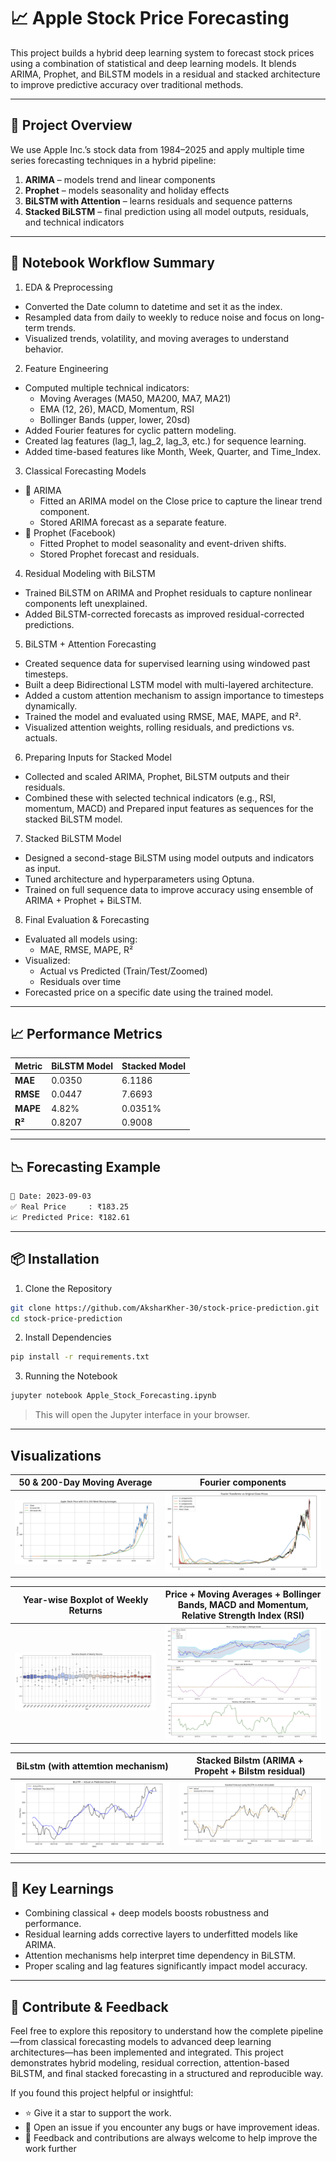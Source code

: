 # 📈 Apple Stock Price Forecasting

This project builds a hybrid deep learning system to forecast stock prices using a combination of statistical and deep learning models. It blends ARIMA, Prophet, and BiLSTM models in a residual and stacked architecture to improve predictive accuracy over traditional methods.

---

## 🚀 Project Overview

We use Apple Inc.’s stock data from 1984–2025 and apply multiple time series forecasting techniques in a hybrid pipeline:
1. **ARIMA** – models trend and linear components
2. **Prophet** – models seasonality and holiday effects
3. **BiLSTM with Attention** – learns residuals and sequence patterns
4. **Stacked BiLSTM** – final prediction using all model outputs, residuals, and technical indicators

--- 

## 📘 Notebook Workflow Summary

1. EDA & Preprocessing
- Converted the Date column to datetime and set it as the index.
- Resampled data from daily to weekly to reduce noise and focus on long-term trends.
- Visualized trends, volatility, and moving averages to understand behavior.

2. Feature Engineering
- Computed multiple technical indicators:
    - Moving Averages (MA50, MA200, MA7, MA21)
    - EMA (12, 26), MACD, Momentum, RSI
    - Bollinger Bands (upper, lower, 20sd)
- Added Fourier features for cyclic pattern modeling.
- Created lag features (lag_1, lag_2, lag_3, etc.) for sequence learning.
- Added time-based features like Month, Week, Quarter, and Time_Index.

3. Classical Forecasting Models
- 🔹 ARIMA
    - Fitted an ARIMA model on the Close price to capture the linear trend component.
    - Stored ARIMA forecast as a separate feature.
- 🔹 Prophet (Facebook)
    - Fitted Prophet to model seasonality and event-driven shifts.
    - Stored Prophet forecast and residuals.

4. Residual Modeling with BiLSTM
- Trained BiLSTM on ARIMA and Prophet residuals to capture nonlinear components left unexplained.
- Added BiLSTM-corrected forecasts as improved residual-corrected predictions.

5. BiLSTM + Attention Forecasting
- Created sequence data for supervised learning using windowed past timesteps.
- Built a deep Bidirectional LSTM model with multi-layered architecture.
- Added a custom attention mechanism to assign importance to timesteps dynamically.
- Trained the model and evaluated using RMSE, MAE, MAPE, and R².
- Visualized attention weights, rolling residuals, and predictions vs. actuals.

6. Preparing Inputs for Stacked Model
- Collected and scaled ARIMA, Prophet, BiLSTM outputs and their residuals.
- Combined these with selected technical indicators (e.g., RSI, momentum, MACD) and Prepared input features as sequences for the stacked BiLSTM model.

7. Stacked BiLSTM Model
- Designed a second-stage BiLSTM using model outputs and indicators as input.
- Tuned architecture and hyperparameters using Optuna.
- Trained on full sequence data to improve accuracy using ensemble of ARIMA + Prophet + BiLSTM.

8. Final Evaluation & Forecasting
- Evaluated all models using:
    - MAE, RMSE, MAPE, R²
- Visualized:
    - Actual vs Predicted (Train/Test/Zoomed)
    - Residuals over time
- Forecasted price on a specific date using the trained model.

---

## 📈 Performance Metrics

| Metric | BiLSTM Model | Stacked Model              |
|--------|--------------|----------------------------|
| **MAE**   | 0.0350    | 6.1186                     |
| **RMSE**  | 0.0447    | 7.6693                     |
| **MAPE**  | 4.82%     | 0.0351%                    |
| **R²**    | 0.8207    | 0.9008                     |


---

## 📉 Forecasting Example
```bash
📅 Date: 2023-09-03
✅ Real Price     : ₹183.25
📈 Predicted Price: ₹182.61
```

---

## 📦 Installation

1. Clone the Repository
```bash
git clone https://github.com/AksharKher-30/stock-price-prediction.git
cd stock-price-prediction
```

2. Install Dependencies
```bash
pip install -r requirements.txt
```

3. Running the Notebook
```bash
jupyter notebook Apple_Stock_Forecasting.ipynb
```
> This will open the Jupyter interface in your browser.

---

## Visualizations

| 50 & 200-Day Moving Average          | Fourier components                   |
|--------------------------------------|--------------------------------------|
| ![50 & 200-Day Moving Average](assets/50_200_MA.png) | ![Fourier](assets/fourier.png) |

| Year-wise Boxplot of Weekly Returns  | Price + Moving Averages + Bollinger Bands, MACD and Momentum, Relative Strength Index (RSI)   |
|--------------------------------------|--------------------------------------|
| ![Year-wise Boxplot of Weekly Returns](assets/year_boxplot.png) | ![trio](assets/trio.png) |

| BiLstm (with attemtion mechanism)        | Stacked Bilstm (ARIMA + Propeht + Bilstm residual)                  |
|--------------------------------------|--------------------------------------|
| ![test1](assets/test1.png) | ![test2](assets/test2.png) |

---

## 📌 Key Learnings

- Combining classical + deep models boosts robustness and performance.
- Residual learning adds corrective layers to underfitted models like ARIMA.
- Attention mechanisms help interpret time dependency in BiLSTM.
- Proper scaling and lag features significantly impact model accuracy.

---

## 🙌 Contribute & Feedback

Feel free to explore this repository to understand how the complete pipeline—from classical forecasting models to advanced deep learning architectures—has been implemented and integrated. This project demonstrates hybrid modeling, residual correction, attention-based BiLSTM, and final stacked forecasting in a structured and reproducible way.

If you found this project helpful or insightful:
- ⭐ Give it a star to support the work.
- 🐛 Open an issue if you encounter any bugs or have improvement ideas.
- 💬 Feedback and contributions are always welcome to help improve the work further